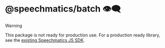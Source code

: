 # @speechmatics/batch 👁️‍🗨️

> [!WARNING]
> This package is not ready for production use. For a production ready library, see the [existing Speechmatics JS SDK](https://www.npmjs.com/package/speechmatics).
